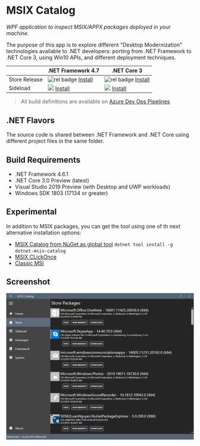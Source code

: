 # MSIX Catalog

*WPF application to inspect MSIX/APPX packages deployed in your machine.*

The purpose of this app is to explore different "Desktop Modernization" technologies available to .NET developers: porting from .NET Framework to .NET Core 3, using Win10 APIs, and different deployment techniques.

||.NET Framework 4.7 |.NET Core 3|
|-|-|-|
|Store Release|![rel badge](https://rido.vsrm.visualstudio.com/_apis/public/Release/badge/3946e8eb-731c-4bd3-a330-f374e4f8a046/3/3) [Install](https://bit.ly/msix-catalog)|![rel badge](https://rido.vsrm.visualstudio.com/_apis/public/Release/badge/3946e8eb-731c-4bd3-a330-f374e4f8a046/5/5) [Install](https://bit.ly/msix-catalog-core)|
|Sideload|![](https://rido.vsrm.visualstudio.com/_apis/public/Release/badge/3946e8eb-731c-4bd3-a330-f374e4f8a046/1/1) [Install](http://msix-catalog.azurewebsites.net/AppxPackages) |![](https://rido.vsrm.visualstudio.com/_apis/public/Release/badge/3946e8eb-731c-4bd3-a330-f374e4f8a046/4/4) [Install](http://msix-catalog.azurewebsites.net/netcore3)|

> All build definitions are available on [Azure Dev Ops Pipelines](https://rido.visualstudio.com/msix-catalog)

## .NET Flavors

The source code is shared between .NET Framework and .NET Core using different project files in the same folder.

## Build Requirements

- .NET Framework 4.6.1
- .NET Core 3.0 Preview (latest)
- Visual Studio 2019 Preview (with Desktop and UWP workloads)
- Windows SDK 1803 (17134 or greater) 

## Experimental 

In addition to MSIX packages, you can get the tool using one of th next alternative installation options:

- [MSIX Catalog from NuGet as global tool](https://www.nuget.org/packages/dotnet-msix-catalog) `dotnet tool install -g dotnet-msix-catalog`
- [MSIX CLickOnce](http://msix-catalog.azurewebsites.net/clickonce/publish.htm)
- [Classic MSI](#)


## Screenshot

![MSIX Catalog screenshot](media/screenshot.png)